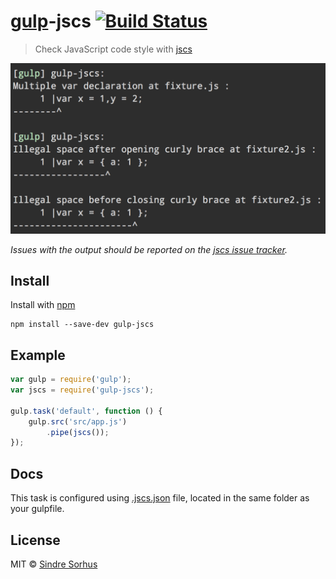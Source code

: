 # [gulp](https://github.com/wearefractal/gulp)-jscs [![Build Status](https://secure.travis-ci.org/sindresorhus/gulp-jscs.png?branch=master)](http://travis-ci.org/sindresorhus/gulp-jscs)

> Check JavaScript code style with [jscs](https://github.com/mdevils/node-jscs)

![](screenshot.png)

*Issues with the output should be reported on the [jscs issue tracker](https://github.com/mdevils/node-jscs/issues).*


## Install

Install with [npm](https://npmjs.org/package/gulp-jscs)

```
npm install --save-dev gulp-jscs
```


## Example

```js
var gulp = require('gulp');
var jscs = require('gulp-jscs');

gulp.task('default', function () {
	gulp.src('src/app.js')
		.pipe(jscs());
});
```


## Docs

This task is configured using [.jscs.json](https://github.com/mdevils/node-jscs#configuration) file, located in the same folder as your gulpfile.


## License

MIT © [Sindre Sorhus](http://sindresorhus.com)

